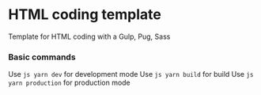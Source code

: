 # HTML coding template
Template for HTML coding with a Gulp, Pug, Sass
### Basic commands
Use ```js yarn dev``` for development mode
Use ```js yarn build``` for build
Use ```js yarn production``` for production mode